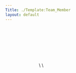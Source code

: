 ```yaml
---
Title: ./Template:Team_Member
layout: default
---
```


<div style="display: block; float: left; margin: 1em; width: 200px;">
<div style="display: table-cell; vertical-align: middle; height: 100px; width: 200px; text-align: center;">

</div>
<div style="text-align: center">
<strong></strong>\
<em></em>\
<em></em>

</div>
</div>
